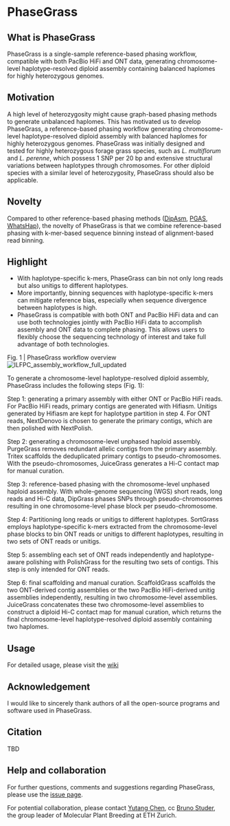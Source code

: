 # PhaseGrass
## What is PhaseGrass
PhaseGrass is a single-sample reference-based phasing workflow, compatible with both PacBio HiFi and ONT data, generating chromosome-level haplotype-resolved diploid assembly containing balanced haplomes for highly heterozygous genomes. 

## Motivation
A high level of heterozygosity might cause graph-based phasing methods to generate unbalanced haplomes. This has motivated us to develop PhaseGrass, a reference-based phasing workflow generating chromosome-level haplotype-resolved diploid assembly with balanced haplomes for highly heterozygous genomes. PhaseGrass was initially designed and tested for highly heterozygous forage grass species, such as _L. multiflorum_ and _L. perenne_, which possess 1 SNP per 20 bp and extensive structural variations between haplotypes through chromosomes. For other diploid species with a similar level of heterozygosity, PhaseGrass should also be applicable. 

## Novelty
Compared to other reference-based phasing methods ([DipAsm](https://github.com/shilpagarg/DipAsm), [PGAS](https://github.com/ptrebert/project-diploid-assembly), [WhatsHap](https://github.com/whatshap/whatshap)), the novelty of PhaseGrass is that we combine reference-based phasing with k-mer-based sequence binning instead of alignment-based read binning.

## Highlight
* With haplotype-specific k-mers, PhaseGrass can bin not only long reads but also unitigs to different haplotypes.
* More importantly, binning sequences with haplotype-specific k-mers can mitigate reference bias, especially when sequence divergence between haplotypes is high.
* PhaseGrass is compatible with both ONT and PacBio HiFi data and can use both technologies jointly with PacBio HiFi data to accomplish assembly and ONT data to complete phasing. This allows users to flexibly choose the sequencing technology of interest and take full advantage of both technologies. 





Fig. 1 | PhaseGrass workflow overview
![ILFPC_assembly_workflow_full_updated](https://github.com/user-attachments/assets/d908da7f-5f21-4f6e-9ae7-9e2ab10a2273)








To generate a chromosome-level haplotype-resolved diploid assembly, PhaseGrass includes the following steps (Fig. 1): 

Step 1: generating a primary assembly with either ONT or PacBio HiFi reads. For PacBio HiFi reads, primary contigs are generated with Hifiasm. Unitigs generated by Hifiasm are kept for haplotype partition in step 4. For ONT reads, NextDenovo is chosen to generate the primary contigs, which are then polished with NextPolish.

Step 2: generating a chromosome-level unphased haploid assembly. PurgeGrass removes redundant allelic contigs from the primary assembly. Tritex scaffolds the deduplicated primary contigs to pseudo-chromosomes. With the pseudo-chromosomes, JuiceGrass generates a Hi-C contact map for manual curation.

Step 3: reference-based phasing with the chromosome-level unphased haploid assembly. With whole-genome sequencing (WGS) short reads, long reads and Hi-C data, DipGrass phases SNPs through pseudo-chromosomes resulting in one chromosome-level phase block per pseudo-chromosome.

Step 4: Partitioning long reads or unitigs to different haplotypes. SortGrass employs haplotype-specific k-mers extracted from the chromosome-level phase blocks to bin ONT reads or unitigs to different haplotypes, resulting in two sets of ONT reads or unitigs.

Step 5: assembling each set of ONT reads independently and haplotype-aware polishing with PolishGrass for the resulting two sets of contigs. This step is only intended for ONT reads.

Step 6: final scaffolding and manual curation. ScaffoldGrass scaffolds the two ONT-derived contig assemblies or the two PacBio HiFi-derived unitig assemblies independently, resulting in two chromosome-level assemblies. JuiceGrass concatenates these two chromosome-level assemblies to construct a diploid Hi-C contact map for manual curation, which returns the final chromosome-level haplotype-resolved diploid assembly containing two haplomes.

## Usage
For detailed usage, please visit the [wiki](https://github.com/Yutang-ETH/PhaseGrass/wiki)

## Acknowledgement
I would like to sincerely thank authors of all the open-source programs and software used in PhaseGrass.

## Citation
TBD

## Help and collaboration
For further questions, comments and suggestions regarding PhaseGrass, please use the [issue page](https://github.com/Yutang-ETH/PhaseGrass/issues).

For potential collaboration, please contact [Yutang Chen](https://usys.ethz.ch/en/people/profile.MjgzMjE5.TGlzdC82MzcsMzIwMTk3MjIy.html), cc [Bruno Studer](https://usys.ethz.ch/en/people/profile.bruno-studer.html), the group leader of Molecular Plant Breeding at ETH Zurich.
